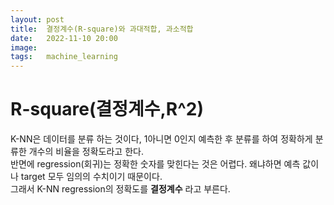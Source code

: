 ```yaml
---
layout: post
title:  결정계수(R-square)와 과대적합, 과소적합 
date:   2022-11-10 20:00
image:  
tags:   machine_learning
---
```


# R-square(결정계수,R^2)  

K-NN은 데이터를 분류 하는 것이다, 1아니면 0인지 예측한 후 분류를 하여 정확하게 분류한 개수의 비율을 정확도라고 한다.  
반면에  regression(회귀)는 정확한 숫자를 맞힌다는 것은 어렵다. 왜냐하면 예측 값이나 target 모두 임의의 수치이기 때문이다.  
그래서 K-NN regression의 정확도를 __결정계수__ 라고 부른다.